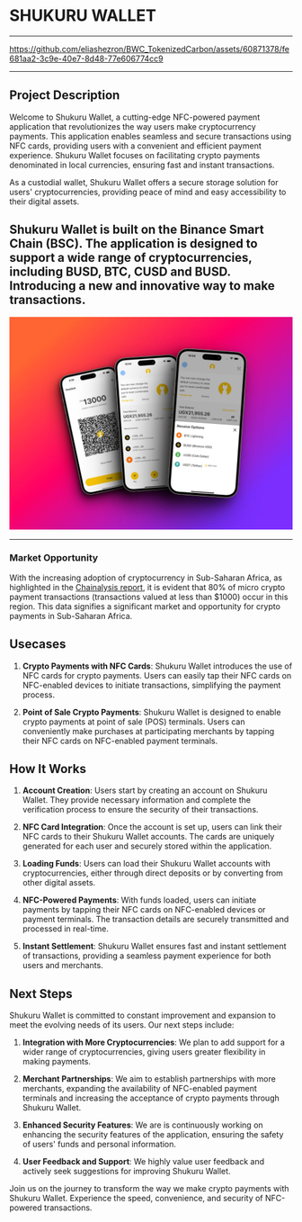 # SHUKURU WALLET
---

https://github.com/eliashezron/BWC_TokenizedCarbon/assets/60871378/fe681aa2-3c9e-40e7-8d48-77e606774cc9

---

## Project Description
Welcome to Shukuru Wallet, a cutting-edge NFC-powered payment application that revolutionizes the way users make cryptocurrency payments. This application enables seamless and secure transactions using NFC cards, providing users with a convenient and efficient payment experience. Shukuru Wallet focuses on facilitating crypto payments denominated in local currencies, ensuring fast and instant transactions.

As a custodial wallet, Shukuru Wallet offers a secure storage solution for users' cryptocurrencies, providing peace of mind and easy accessibility to their digital assets.

Shukuru Wallet is built on the Binance Smart Chain (BSC). The application is designed to support a wide range of cryptocurrencies, including BUSD, BTC, CUSD and BUSD. Introducing a new and innovative way to make transactions.
---
![](assets/skr.jpeg)

---

### Market Opportunity
With the increasing adoption of cryptocurrency in Sub-Saharan Africa, as highlighted in the [Chainalysis report](https://blog.chainalysis.com/reports/sub-saharan-africa-cryptocurrency-geography-report-2022-preview/#:~:text=Sub%2Dsaharan%20Africa%20accounts%20for,growth%20over%20the%20year%20prior.), it is evident that 80% of micro crypto payment transactions (transactions valued at less than $1000) occur in this region. This data signifies a significant market and opportunity for crypto payments in Sub-Saharan Africa.

## Usecases
1. **Crypto Payments with NFC Cards**: Shukuru Wallet introduces the use of NFC cards for crypto payments. Users can easily tap their NFC cards on NFC-enabled devices to initiate transactions, simplifying the payment process.

2. **Point of Sale Crypto Payments**: Shukuru Wallet is designed to enable crypto payments at point of sale (POS) terminals. Users can conveniently make purchases at participating merchants by tapping their NFC cards on NFC-enabled payment terminals.


## How It Works

1. **Account Creation**: Users start by creating an account on Shukuru Wallet. They provide necessary information and complete the verification process to ensure the security of their transactions.

2. **NFC Card Integration**: Once the account is set up, users can link their NFC cards to their Shukuru Wallet accounts. The cards are uniquely generated for each user and securely stored within the application.

3. **Loading Funds**: Users can load their Shukuru Wallet accounts with cryptocurrencies, either through direct deposits or by converting from other digital assets.

4. **NFC-Powered Payments**: With funds loaded, users can initiate payments by tapping their NFC cards on NFC-enabled devices or payment terminals. The transaction details are securely transmitted and processed in real-time.

5. **Instant Settlement**: Shukuru Wallet ensures fast and instant settlement of transactions, providing a seamless payment experience for both users and merchants.

## Next Steps
Shukuru Wallet is committed to constant improvement and expansion to meet the evolving needs of its users. Our next steps include:

1. **Integration with More Cryptocurrencies**: We plan to add support for a wider range of cryptocurrencies, giving users greater flexibility in making payments.

2. **Merchant Partnerships**: We aim to establish partnerships with more merchants, expanding the availability of NFC-enabled payment terminals and increasing the acceptance of crypto payments through Shukuru Wallet.

3. **Enhanced Security Features**: We are is continuously working on enhancing the security features of the application, ensuring the safety of users' funds and personal information.

4. **User Feedback and Support**: We highly value user feedback and actively seek suggestions for improving Shukuru Wallet.

Join us on the journey to transform the way we make crypto payments with Shukuru Wallet. Experience the speed, convenience, and security of NFC-powered transactions.